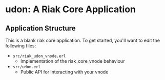 udon: A Riak Core Application
=============================

Application Structure
---------------------

This is a blank riak core application. To get started, you'll want to edit the
following files:

* `src/riak_udon_vnode.erl`
  * Implementation of the riak_core_vnode behaviour
* `src/udon.erl`
  * Public API for interacting with your vnode
